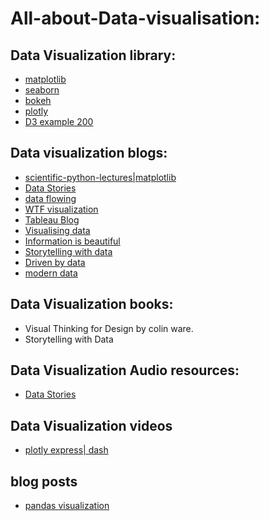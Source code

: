 # All-about-Data-visualisation: 
## Data Visualization library:
- [matplotlib](https://matplotlib.org/)
- [seaborn](https://seaborn.pydata.org/)
- [bokeh](https://bokeh.pydata.org/en/latest/)
- [plotly](https://plot.ly/)
 - [D3 example 200](http://techslides.com/over-2000-d3-js-examples-and-demos)
## Data visualization blogs:
- [scientific-python-lectures|matplotlib](https://nbviewer.jupyter.org/github/jrjohansson/scientific-python-lectures/blob/master/Lecture-4-Matplotlib.ipynb)
- [Data Stories](https://datastori.es/)
- [data flowing](https://flowingdata.com/)
 - [WTF visualization](https://viz.wtf/)
 - [Tableau Blog](https://www.tableau.com/about/blog)
 -  [Visualising data](https://www.visualisingdata.com/)
 - [Information is beautiful](https://informationisbeautiful.net/)
 - [Storytelling with data](http://www.storytellingwithdata.com/)
 - [Driven by data](https://driven-by-data.net/?source=post_page---------------------------)
 - [modern data](https://moderndata.plot.ly/?source=post_page---------------------------)
## Data Visualization books:
- Visual Thinking for Design by colin ware.
- Storytelling with Data 
## Data Visualization Audio resources:
- [Data Stories](https://datastori.es/data-visualization-society/#t=6:49.763) 
## Data Visualization videos
- [plotly express| dash ](https://www.youtube.com/watch?v=5Cw4JumJTwo)
## blog posts
- [pandas visualization](https://pandas.pydata.org/pandas-docs/stable/user_guide/visualization.html)


